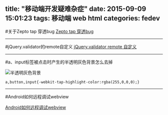 title: "移动端开发疑难杂症"
date: 2015-09-09 15:01:23
tags: 移动端 web html
categories: fedev
---
#关于Zepto tap 穿透bug
[Zepto tap 穿透bug](http://7iang.com/blog/7iang/270)

*****

#jQuery.validator的remote自定义
[jQuery.validator remote 自定义](http://www.cnblogs.com/xiawuyi/archive/2013/04/01/2990224.html)

*****

#a、input标签被点击时产生的半透明灰色背景怎么去掉

![半透明灰色背景](http://ww1.sinaimg.cn/mw690/4cd14afbgw1evw7ufcc8qj206504b3yx.jpg)

```
a,button,input{-webkit-tap-highlight-color:rgba(255,0,0,0);}
```

*****

#Android如何远程调试webview

[Android如何远程调试webview](http://div.io/topic/1449)
